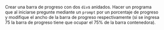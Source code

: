 Crear una barra de progreso con dos `div`s anidados. Hacer un programa que al iniciarse pregunte mediante un `prompt` por un porcentaje de progreso y modifique el ancho de la barra de progreso respectivamente (si se ingresa 75 la barra de progreso tiene que ocupar el 75% de la barra contenedora).

